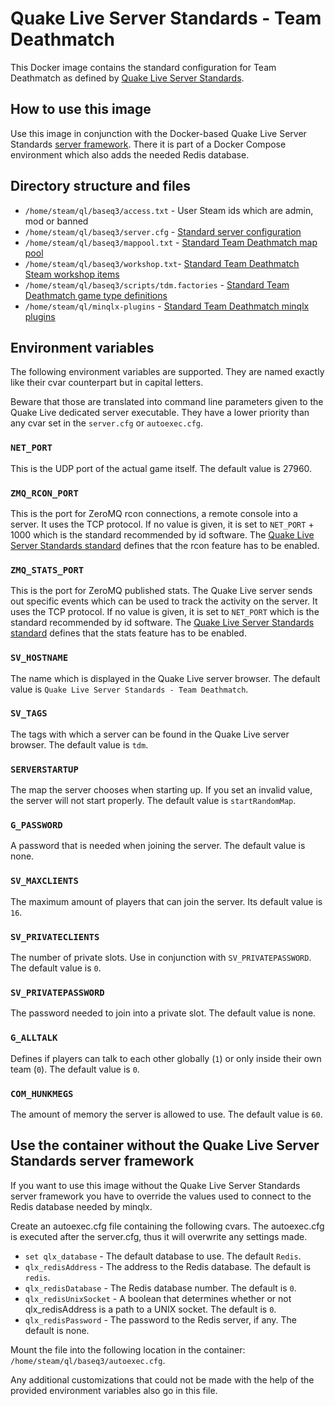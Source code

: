 # Quake Live Server Standards - Team Deathmatch

This Docker image contains the standard configuration for Team Deathmatch as defined by [Quake Live Server Standards](https://github.com/quakelive-server-standards).

## How to use this image

Use this image in conjunction with the Docker-based Quake Live Server Standards [server framework](https://github.com/quakelive-server-standards/server-framework). There it is part of a Docker Compose environment which also adds the needed Redis database.

## Directory structure and files

- `/home/steam/ql/baseq3/access.txt` - User Steam ids which are admin, mod or banned
- `/home/steam/ql/baseq3/server.cfg` - [Standard server configuration](https://github.com/quakelive-server-standards/server-framework/blob/master/configs/standard/server.cfg)
- `/home/steam/ql/baseq3/mappool.txt` - [Standard Team Deathmatch map pool](https://github.com/quakelive-server-standards/server-framework/blob/master/mappools/standard/tdm/mappool.txt)
- `/home/steam/ql/baseq3/workshop.txt`- [Standard Team Deathmatch Steam workshop items](https://github.com/quakelive-server-standards/server-framework/blob/master/workshop/standard/tdm/workshop.txt)
- `/home/steam/ql/baseq3/scripts/tdm.factories` - [Standard Team Deathmatch game type definitions](https://github.com/quakelive-server-standards/server-framework/blob/master/factories/standard/tdm/tdm.factories)
- `/home/steam/ql/minqlx-plugins` - [Standard Team Deathmatch minqlx plugins](https://github.com/quakelive-server-standards/server-framework/tree/master/minqlx-plugins/standard/tdm)

## Environment variables

The following environment variables are supported. They are named exactly like their cvar counterpart but in capital letters.

Beware that those are translated into command line parameters given to the Quake Live dedicated server executable. They have a lower priority than any cvar set in the `server.cfg` or `autoexec.cfg`.

### `NET_PORT`

This is the UDP port of the actual game itself. The default value is 27960.

### `ZMQ_RCON_PORT`

This is the port for ZeroMQ rcon connections, a remote console into a server. It uses the TCP protocol. If no value is given, it is set to `NET_PORT` + 1000 which is the standard recommended by id software. The [Quake Live Server Standards standard](https://github.com/quakelive-server-standards/server-framework/blob/master/configs/standard/README.md) defines that the rcon feature has to be enabled.

### `ZMQ_STATS_PORT`

This is the port for ZeroMQ published stats. The Quake Live server sends out specific events which can be used to track the activity on the server. It uses the TCP protocol. If no value is given, it is set to `NET_PORT` which is the standard recommended by id software. The [Quake Live Server Standards standard](https://github.com/quakelive-server-standards/server-framework/blob/master/configs/standard/README.md) defines that the stats feature has to be enabled.

### `SV_HOSTNAME`

The name which is displayed in the Quake Live server browser. The default value is `Quake Live Server Standards - Team Deathmatch`.

### `SV_TAGS`

The tags with which a server can be found in the Quake Live server browser. The default value is `tdm`.

### `SERVERSTARTUP`

The map the server chooses when starting up. If you set an invalid value, the server will not start properly. The default value is `startRandomMap`.

### `G_PASSWORD`

A password that is needed when joining the server. The default value is none.

### `SV_MAXCLIENTS`

The maximum amount of players that can join the server. Its default value is `16`.

### `SV_PRIVATECLIENTS`

The number of private slots. Use in conjunction with `SV_PRIVATEPASSWORD`. The default value is `0`.

### `SV_PRIVATEPASSWORD`

The password needed to join into a private slot. The default value is none.

### `G_ALLTALK`

Defines if players can talk to each other globally (`1`) or only inside their own team (`0`). The default value is `0`.

### `COM_HUNKMEGS`

The amount of memory the server is allowed to use. The default value is `60`.

## Use the container without the Quake Live Server Standards server framework

If you want to use this image without the Quake Live Server Standards server framework you have to override the values used to connect to the Redis database needed by minqlx.

Create an autoexec.cfg file containing the following cvars. The autoexec.cfg is executed after the server.cfg, thus it will overwrite any settings made.

- `set qlx_database` - The default database to use. The default `Redis`.
- `qlx_redisAddress` - The address to the Redis database. The default is `redis`.
- `qlx_redisDatabase` - The Redis database number. The default is `0`.
- `qlx_redisUnixSocket` - A boolean that determines whether or not qlx_redisAddress is a path to a UNIX socket. The default is `0`.
- `qlx_redisPassword` - The password to the Redis server, if any. The default is none.

Mount the file into the following location in the container: `/home/steam/ql/baseq3/autoexec.cfg`.

Any additional customizations that could not be made with the help of the provided environment variables also go in this file.